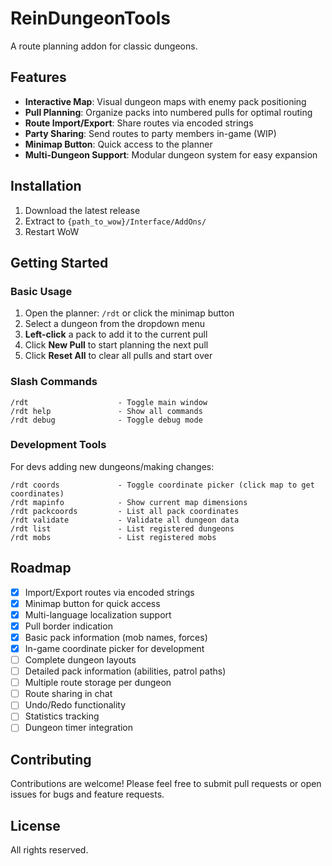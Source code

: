 # ReinDungeonTools

A route planning addon for classic dungeons.

## Features

- **Interactive Map**: Visual dungeon maps with enemy pack positioning
- **Pull Planning**: Organize packs into numbered pulls for optimal routing
- **Route Import/Export**: Share routes via encoded strings
- **Party Sharing**: Send routes to party members in-game (WIP)
- **Minimap Button**: Quick access to the planner
- **Multi-Dungeon Support**: Modular dungeon system for easy expansion

## Installation

1. Download the latest release
2. Extract to `{path_to_wow}/Interface/AddOns/`
3. Restart WoW

## Getting Started

### Basic Usage

1. Open the planner: `/rdt` or click the minimap button
2. Select a dungeon from the dropdown menu
3. **Left-click** a pack to add it to the current pull
4. Click **New Pull** to start planning the next pull
5. Click **Reset All** to clear all pulls and start over

### Slash Commands

```
/rdt                    - Toggle main window
/rdt help               - Show all commands
/rdt debug              - Toggle debug mode
```

### Development Tools

For devs adding new dungeons/making changes:

```
/rdt coords             - Toggle coordinate picker (click map to get coordinates)
/rdt mapinfo            - Show current map dimensions
/rdt packcoords         - List all pack coordinates
/rdt validate           - Validate all dungeon data
/rdt list               - List registered dungeons
/rdt mobs               - List registered mobs
```

## Roadmap

- [x] Import/Export routes via encoded strings
- [x] Minimap button for quick access
- [x] Multi-language localization support
- [x] Pull border indication
- [x] Basic pack information (mob names, forces)
- [x] In-game coordinate picker for development
- [ ] Complete dungeon layouts
- [ ] Detailed pack information (abilities, patrol paths)
- [ ] Multiple route storage per dungeon
- [ ] Route sharing in chat
- [ ] Undo/Redo functionality
- [ ] Statistics tracking
- [ ] Dungeon timer integration

## Contributing

Contributions are welcome! Please feel free to submit pull requests or open issues for bugs and feature requests.

## License

All rights reserved.
